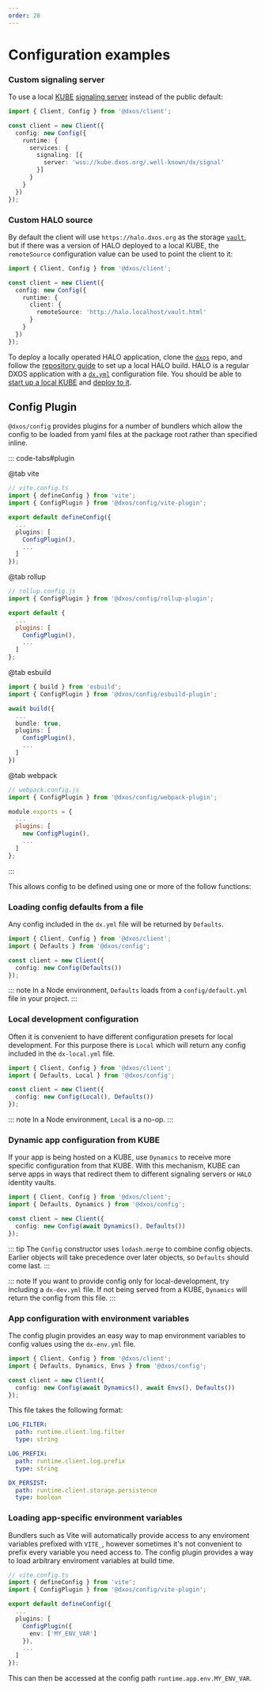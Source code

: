 ```yaml
---
order: 20
---
```


# Configuration examples

### Custom signaling server

To use a local [KUBE](../glossary#kube) [signaling server](../glossary#signaling-service) instead of the public default:

```ts file=./snippets/create-with-signal-server.ts#L5-
import { Client, Config } from '@dxos/client';

const client = new Client({
  config: new Config({
    runtime: {
      services: {
        signaling: [{
          server: 'wss://kube.dxos.org/.well-known/dx/signal'
        }]
      }
    }
  })
});
```

### Custom HALO source

By default the client will use `https://halo.dxos.org` as the storage [`vault`](../glossary#vault), but if there was a version of HALO deployed to a local KUBE, the `remoteSource` configuration value can be used to point the client to it:

```ts file=./snippets/create-with-custom-vault.ts#L5-
import { Client, Config } from '@dxos/client';

const client = new Client({
  config: new Config({
    runtime: {
      client: {
        remoteSource: 'http://halo.localhost/vault.html'
      }
    }
  })
});
```

To deploy a locally operated HALO application, clone the [`dxos`](https://github.com/dxos/dxos) repo, and follow the [repository guide](https://github.com/dxos/dxos/tree/main/REPOSITORY_GUIDE.md) to set up a local HALO build. HALO is a regular DXOS application with a [`dx.yml`](../cli/publishing) configuration file. You should be able to [start up a local KUBE](../quick-start#starting-a-kube) and [deploy to it](../quick-start#deploying-your-app-to-a-kube).

## Config Plugin

`@dxos/config` provides plugins for a number of bundlers which allow the config to be loaded from yaml files at the package root rather than specified inline.

::: code-tabs#plugin

@tab vite

```ts
// vite.config.ts
import { defineConfig } from 'vite';
import { ConfigPlugin } from '@dxos/config/vite-plugin';

export default defineConfig({
  ...
  plugins: [
    ConfigPlugin(),
    ...
  ]
});
```

@tab rollup

```js
// rollup.config.js
import { ConfigPlugin } from '@dxos/config/rollup-plugin';

export default {
  ...
  plugins: [
    ConfigPlugin(),
    ...
  ]
};
```

@tab esbuild

```ts
import { build } from 'esbuild';
import { ConfigPlugin } from '@dxos/config/esbuild-plugin';

await build({
  ...
  bundle: true,
  plugins: [
    ConfigPlugin(),
    ...
  ]
})

```

@tab webpack

```js
// webpack.config.js
import { ConfigPlugin } from '@dxos/config/webpack-plugin';

module.exports = {
  ...
  plugins: [
    new ConfigPlugin(),
    ...
  ]
};
```

:::

This allows config to be defined using one or more of the follow functions:

### Loading config defaults from a file

Any config included in the `dx.yml` file will be returned by `Defaults`.

```ts file=./snippets/create-with-defaults.ts#L5-
import { Client, Config } from '@dxos/client';
import { Defaults } from '@dxos/config';

const client = new Client({
  config: new Config(Defaults())
});
```

::: note
In a Node environment, `Defaults` loads from a `config/default.yml` file in your project.
:::

### Local development configuration

Often it is convenient to have different configuration presets for local development.
For this purpose there is `Local` which will return any config included in the `dx-local.yml` file.

```ts file=./snippets/create-with-local.ts#L5-
import { Client, Config } from '@dxos/client';
import { Defaults, Local } from '@dxos/config';

const client = new Client({
  config: new Config(Local(), Defaults())
});
```

::: note
In a Node environment, `Local` is a no-op.
:::

### Dynamic app configuration from KUBE

If your app is being hosted on a KUBE, use `Dynamics` to receive more specific configuration from that KUBE. With this mechanism, KUBE can serve apps in ways that redirect them to different signaling servers or `HALO` identity vaults.

```ts file=./snippets/create-with-dynamics.ts#L5-
import { Client, Config } from '@dxos/client';
import { Defaults, Dynamics } from '@dxos/config';

const client = new Client({
  config: new Config(await Dynamics(), Defaults())
});
```

::: tip
The `Config` constructor uses `lodash.merge` to combine config objects. Earlier objects will take precedence over later objects, so `Defaults` should come last.
:::

::: note
If you want to provide config only for local-development, try including a `dx-dev.yml` file. If not being served from a KUBE, `Dynamics` will return the config from this file.
:::

### App configuration with environment variables

The config plugin provides an easy way to map environment variables to config values using the `dx-env.yml` file.

```ts file=./snippets/create-with-envs.ts#L5-
import { Client, Config } from '@dxos/client';
import { Defaults, Dynamics, Envs } from '@dxos/config';

const client = new Client({
  config: new Config(await Dynamics(), await Envs(), Defaults())
});
```

This file takes the following format:

```yml
LOG_FILTER:
  path: runtime.client.log.filter
  type: string

LOG_PREFIX:
  path: runtime.client.log.prefix
  type: string

DX_PERSIST:
  path: runtime.client.storage.persistence
  type: boolean
```

### Loading app-specific environment variables

Bundlers such as Vite will automatically provide access to any enviroment variables prefixed with `VITE_`, however sometimes it's not convenient to prefix every variable you need access to. The config plugin provides a way to load arbitrary enviroment variables at build time.

```ts
// vite.config.ts
import { defineConfig } from 'vite';
import { ConfigPlugin } from '@dxos/config/vite-plugin';

export default defineConfig({
  ...
  plugins: [
    ConfigPlugin({
      env: ['MY_ENV_VAR']
    }),
    ...
  ]
});
```

This can then be accessed at the config path `runtime.app.env.MY_ENV_VAR`.
